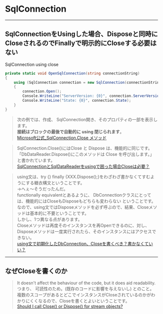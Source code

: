 # SqlConnection

---

## SqlConnectionをUsingした場合、Disposeと同時にCloseされるのでFinallyで明示的にCloseする必要はない

SqlConnection using close  

``` C#
private static void OpenSqlConnection(string connectionString)
{
    using (SqlConnection connection = new SqlConnection(connectionString))
    {
        connection.Open();
        Console.WriteLine("ServerVersion: {0}", connection.ServerVersion);
        Console.WriteLine("State: {0}", connection.State);
    }
}
```

>次の例では、作成、 SqlConnection開き、そのプロパティの一部を表示します。  
>**接続はブロックの最後で自動的に using 閉じられます**。  
[Microsoft公式_SqlConnection.Close メソッド](https://docs.microsoft.com/ja-jp/dotnet/api/system.data.sqlclient.sqlconnection.close?redirectedfrom=MSDN&view=netframework-4.7.2#System_Data_SqlClient_SqlConnection_Close)  

<!--  -->
>SqlConnection.Close()にはClose と Dispose は、機能的に同じです。  
>「DbDataReader.Dispose()にこのメソッドは Close を呼び出します。」と書かれています。  
[SqlConnectionとSqlDataReaderをusingで囲った場合Closeは必要？](https://social.msdn.microsoft.com/Forums/ja-JP/c2a0c8b2-7743-4cfa-869c-f26293b0250f/sqlconnection12392sqldatareader12434using123912225812387123832258021512close?forum=csharpgeneralja)  

<!--  -->
>using文は、try {} finally {XXX.Dispose();}をわざわざ書かなくてすむようにする糖衣構文ということです。  
→へぇ～そうだったんだ。  
>functionally equivalentとあるように、 DbConnectionクラスにとっては、機能的にはCloseもDisposeもどちらも変わらない ということです。  
>なので、using文ではDisposeメソッドを必ず呼ぶので、結果、Closeメソッドは基本的に不要ということです。  
>しかし、1つ異なる点があります。  
>Closeメソッドは再度そのインスタンスを再Openできるのに、対し、Disposeメソッドは一度実行されたら、そのインスタンスにはアクセスできない。  
[using文で初期化したDbConnection、Closeを書くべき？書かなくていい？](https://qiita.com/momotaro98/items/c4fe0fff0c173e879f2d)  

---

## なぜCloseを書くのか

>It doesn't affect the behaviour of the code, but it does aid readability.  
>つまり、 可読性のため。(既存のコードに影響を与えないし) とのこと。  
>複数のスコープがあるとどこでインスタンスがCloseされているのかがわかりにくくなるので、Closeを書くとよいということです。  
[Should I call Close() or Dispose() for stream objects?](https://stackoverflow.com/questions/7524903/should-i-call-close-or-dispose-for-stream-objects/7525134#7525134)  
